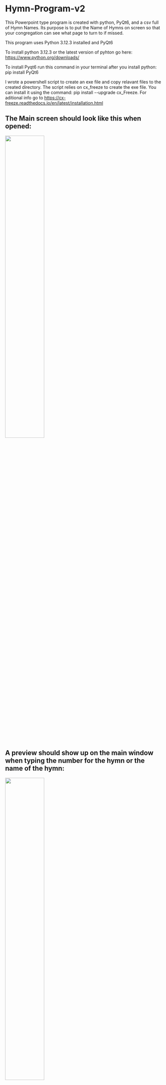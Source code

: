 # Hymn-Program-v2
This Powerpoint type program is created with python, PyQt6, and  a csv full of Hymn Names. Its purpose is to put the Name of Hymns on screen so that your congregation can see what page to turn to if missed.

This program uses Python 3.12.3 installed and PyQt6

To install python 3.12.3 or the latest version of pyhton go here: https://www.python.org/downloads/

To install Pyqt6 run this command in your terminal after you install python: pip install PyQt6

I wrote a powershell script to create an exe file and copy relavant files to the created directory.
The script relies on cx_freeze to create the exe file. 
You can install it using the command: pip install --upgrade cx_Freeze.
For aditional info go to https://cx-freeze.readthedocs.io/en/latest/installation.html

<h2>The Main screen should look like this when opened:</h2>

<img src="https://github.com/user-attachments/assets/f5e486a1-3914-44ad-b05c-99da34fe88ef" width="50%" height="50%">
</br>
<h2>A preview should show up on the main window when typing the number for the hymn or the name of the hymn:</h2>

<img src="https://github.com/user-attachments/assets/e923a68a-e53a-4502-abe1-c3464ee6de3a" width="50%" height="50%">
</br>
<h2>Enter the page number then click "Start" to throw slide onto the screen or second monitor if available. It should look like this:</h2>

<img src="https://github.com/user-attachments/assets/31e0544c-44e5-450d-a6c9-51c3264e58e9" width="50%" height="50%">
</br>
<h2>A settings page has been added and in development. More to come</h2>

<img src="https://github.com/user-attachments/assets/063c07f8-87e0-4d7e-906e-7e06427597ae" width="50%" height="50%">
</br>
<h2>Added the ability to import a CSV file of your Church's Hymn Book</h2>

<img src="https://github.com/user-attachments/assets/f77dd401-3d71-4d13-8935-0c38e2dc0c24" width="50%" height="50%">
</br>

<h2>To exit the program close the main window or use the keycombo Ctrl+q</h2>
</br>
<h3>Have Fun!!</h3>
